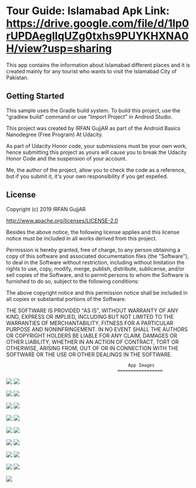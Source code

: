 Tour Guide: Islamabad
Apk Link: https://drive.google.com/file/d/1Ip0rUPDAeglIqUZg0txhs9PUYKHXNA0H/view?usp=sharing
===================================

This app contains the information about Islamabad different places and it is created mainly for any tourist who wants to 
visit the Islamabad City of Pakistan.

Getting Started
---------------

This sample uses the Gradle build system. To build this project, use the
"gradlew build" command or use "Import Project" in Android Studio.

This project was created by IRFAN GujjAR as part of the Android Basics Nanodegree (Free Program) At Udacity.

As part of Udacity Honor code, your submissions must be your own work, hence
submitting this project as yours will cause you to break the Udacity Honor Code
and the suspension of your account.

Me, the author of the project, allow you to check the code as a reference, but if
you submit it, it's your own responsibility if you get expelled.

License
-------
Copyright (c) 2019 IRFAN GujjAR

http://www.apache.org/licenses/LICENSE-2.0

Besides the above notice, the following license applies and this license notice
must be included in all works derived from this project.

Permission is hereby granted, free of charge, to any person obtaining a copy
of this software and associated documentation files (the "Software"), to deal
in the Software without restriction, including without limitation the rights
to use, copy, modify, merge, publish, distribute, sublicense, and/or sell
copies of the Software, and to permit persons to whom the Software is
furnished to do so, subject to the following conditions:

The above copyright notice and this permission notice shall be included in all
copies or substantial portions of the Software.

THE SOFTWARE IS PROVIDED "AS IS", WITHOUT WARRANTY OF ANY KIND, EXPRESS OR
IMPLIED, INCLUDING BUT NOT LIMITED TO THE WARRANTIES OF MERCHANTABILITY,
FITNESS FOR A PARTICULAR PURPOSE AND NONINFRINGEMENT. IN NO EVENT SHALL THE
AUTHORS OR COPYRIGHT HOLDERS BE LIABLE FOR ANY CLAIM, DAMAGES OR OTHER
LIABILITY, WHETHER IN AN ACTION OF CONTRACT, TORT OR OTHERWISE, ARISING FROM,
OUT OF OR IN CONNECTION WITH THE SOFTWARE OR THE USE OR OTHER DEALINGS IN THE
SOFTWARE.


                                                  App Images
                                              =================
                                            
![](Images/1.png) ![](Images/2.png)

![](Images/3.png) ![](Images/4.png)

![](Images/5.png) ![](Images/6.png)

![](Images/7.png) ![](Images/8.png)

![](Images/9.png) ![](Images/10.png)

![](Images/11.png) ![](Images/12.png)

![](Images/13.png) ![](Images/14.png)

![](Images/15.png) ![](Images/16.png)

![](Images/17.png) 
